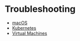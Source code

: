# Troubleshooting

- [macOS](macos.md)
- [Kubernetes](kubernetes.md)
- [Virtual Machines](virtualmachines.md)
